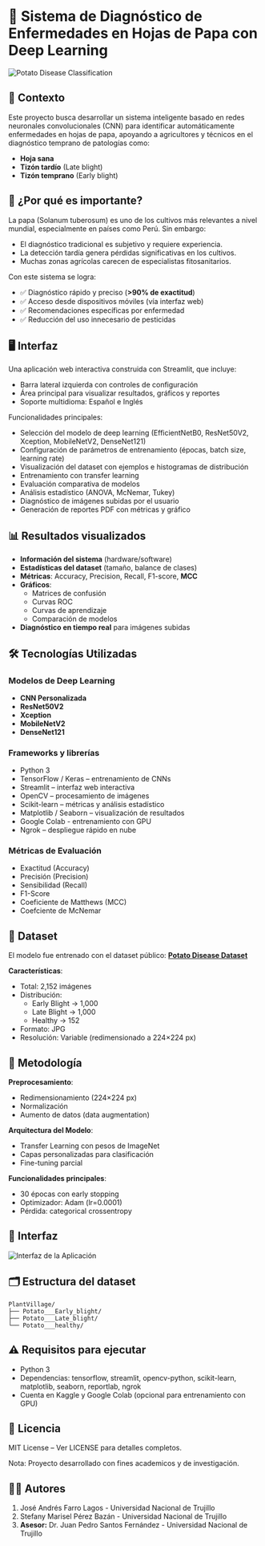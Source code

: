 # 🌱 Sistema de Diagnóstico de Enfermedades en Hojas de Papa con Deep Learning

![Potato Disease Classification](./assets/hojas.png)

## 📌 Contexto

Este proyecto busca desarrollar un sistema inteligente basado en redes neuronales convolucionales (CNN) para identificar automáticamente enfermedades en hojas de papa, apoyando a agricultores y técnicos en el diagnóstico temprano de patologías como:

- **Hoja sana**
- **Tizón tardío** (Late blight)
- **Tizón temprano** (Early blight)

## 🚜 ¿Por qué es importante?

La papa (Solanum tuberosum) es uno de los cultivos más relevantes a nivel mundial, especialmente en países como Perú. Sin embargo:

- El diagnóstico tradicional es subjetivo y requiere experiencia.
- La detección tardía genera pérdidas significativas en los cultivos.
- Muchas zonas agrícolas carecen de especialistas fitosanitarios.

Con este sistema se logra:
- ✅ Diagnóstico rápido y preciso (**>90% de exactitud**)
- ✅ Acceso desde dispositivos móviles (vía interfaz web)
- ✅ Recomendaciones específicas por enfermedad
- ✅ Reducción del uso innecesario de pesticidas

## 🖥️ Interfaz
Una aplicación web interactiva construida con Streamlit, que incluye:
- Barra lateral izquierda con controles de configuración
- Área principal para visualizar resultados, gráficos y reportes
- Soporte multidioma: Español e Inglés

Funcionalidades principales:

- Selección del modelo de deep learning (EfficientNetB0, ResNet50V2, Xception, MobileNetV2, DenseNet121)
- Configuración de parámetros de entrenamiento (épocas, batch size, learning rate)
- Visualización del dataset con ejemplos e histogramas de distribución
- Entrenamiento con transfer learning
- Evaluación comparativa de modelos
- Análisis estadístico (ANOVA, McNemar, Tukey)
- Diagnóstico de imágenes subidas por el usuario
- Generación de reportes PDF con métricas y gráfico

## 📊 Resultados visualizados

- **Información del sistema** (hardware/software)
- **Estadísticas del dataset** (tamaño, balance de clases)
- **Métricas**: Accuracy, Precision, Recall, F1-score, **MCC**
- **Gráficos**:
  - Matrices de confusión
  - Curvas ROC
  - Curvas de aprendizaje
  - Comparación de modelos
- **Diagnóstico en tiempo real** para imágenes subidas

## 🛠️ Tecnologías Utilizadas

### Modelos de Deep Learning

- **CNN Personalizada**
- **ResNet50V2**
- **Xception**
- **MobileNetV2**
- **DenseNet121**

### Frameworks y librerías

- Python 3
- TensorFlow / Keras – entrenamiento de CNNs
- Streamlit – interfaz web interactiva
- OpenCV – procesamiento de imágenes
- Scikit-learn – métricas y análisis estadístico
- Matplotlib / Seaborn – visualización de resultados
- Google Colab - entrenamiento con GPU
- Ngrok – despliegue rápido en nube

### Métricas de Evaluación

- Exactitud (Accuracy)
- Precisión (Precision)
- Sensibilidad (Recall)
- F1-Score
- Coeficiente de Matthews (MCC)
- Coefciente de McNemar

## 📂 Dataset

El modelo fue entrenado con el dataset público: [**Potato Disease Dataset**](https://www.kaggle.com/datasets/faysalmiah1721758/potato-dataset) 

**Características**:

- Total: 2,152 imágenes
- Distribución:
  - Early Blight → 1,000
  - Late Blight → 1,000
  - Healthy → 152
- Formato: JPG
- Resolución: Variable (redimensionado a 224×224 px)

## 🔬 Metodología

**Preprocesamiento**:
   - Redimensionamiento (224×224 px)
   - Normalización
   - Aumento de datos (data augmentation)

**Arquitectura del Modelo**:
- Transfer Learning con pesos de ImageNet
- Capas personalizadas para clasificación
- Fine-tuning parcial

**Funcionalidades principales**:
   - 30 épocas con early stopping
   - Optimizador: Adam (lr=0.0001)
   - Pérdida: categorical crossentropy
  
## 🎯 Interfaz
![Interfaz de la Aplicación](./assets/interfaz.jpg)

## 🗂️ Estructura del dataset
```
PlantVillage/
├── Potato___Early_blight/
├── Potato___Late_blight/
└── Potato___healthy/
```

## ⚠️ Requisitos para ejecutar

- Python 3
- Dependencias: tensorflow, streamlit, opencv-python, scikit-learn, matplotlib, seaborn, reportlab, ngrok
- Cuenta en Kaggle y Google Colab (opcional para entrenamiento con GPU)

## 📜 Licencia
MIT License – Ver LICENSE para detalles completos.

Nota: Proyecto desarrollado con fines academicos y de investigación.

## 👩‍💻 Autores

1. José Andrés Farro Lagos - Universidad Nacional de Trujillo
2. Stefany Marisel Pérez Bazán - Universidad Nacional de Trujillo
3.   **Asesor:** Dr. Juan Pedro Santos Fernández - Universidad Nacional de Trujillo

